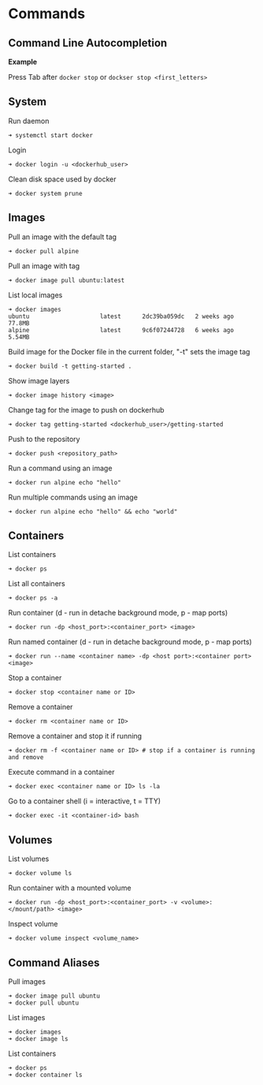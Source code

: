 # Commands

## Command Line Autocompletion

**Example**

Press Tab after `docker stop` or `dockser stop <first_letters>`

## System

Run daemon

    ➜ systemctl start docker

Login

    ➜ docker login -u <dockerhub_user>

Clean disk space used by docker

    ➜ docker system prune

## Images

Pull an image with the default tag

    ➜ docker pull alpine

Pull an image with tag

    ➜ docker image pull ubuntu:latest

List local images

    ➜ docker images
    ubuntu                    latest      2dc39ba059dc   2 weeks ago    77.8MB
    alpine                    latest      9c6f07244728   6 weeks ago    5.54MB

Build image for the Docker file in the current folder, "-t" sets the image tag

    ➜ docker build -t getting-started .

Show image layers

    ➜ docker image history <image>

Change tag for the image to push on dockerhub

    ➜ docker tag getting-started <dockerhub_user>/getting-started

Push to the repository

    ➜ docker push <repository_path>

Run a command using an image

    ➜ docker run alpine echo "hello"

Run multiple commands using an image

    ➜ docker run alpine echo "hello" && echo "world"

## Containers

List containers

    ➜ docker ps

List all containers

    ➜ docker ps -a

Run container (d - run in detache background mode, p - map ports)

    ➜ docker run -dp <host_port>:<container_port> <image>

Run named container (d - run in detache background mode, p - map ports)

    ➜ docker run --name <container name> -dp <host port>:<container port> <image>

Stop a container

    ➜ docker stop <container name or ID>

Remove a container

    ➜ docker rm <container name or ID>

Remove a container and stop it if running

    ➜ docker rm -f <container name or ID> # stop if a container is running and remove

Execute command in a container

    ➜ docker exec <container name or ID> ls -la

Go to a container shell (i = interactive, t = TTY)

    ➜ docker exec -it <container-id> bash 

## Volumes

List volumes

    ➜ docker volume ls

Run container with a mounted volume

    ➜ docker run -dp <host_port>:<container_port> -v <volume>:</mount/path> <image>

Inspect volume

    ➜ docker volume inspect <volume_name>

## Command Aliases

Pull images

    ➜ docker image pull ubuntu
    ➜ docker pull ubuntu

List images

    ➜ docker images
    ➜ docker image ls

List containers

    ➜ docker ps
    ➜ docker container ls

